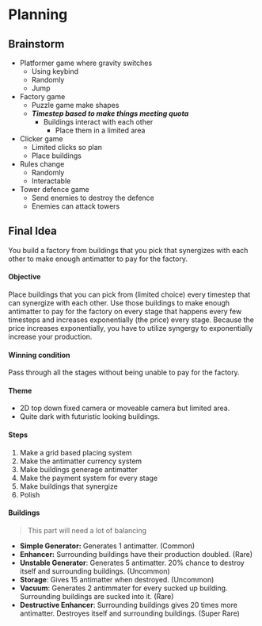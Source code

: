 # Planning

## Brainstorm

-   Platformer game where gravity switches
    -   Using keybind
    -   Randomly
    -   Jump
-   Factory game
    -   Puzzle game make shapes
    -   **_Timestep based to make things meeting quota_**
        -   Buildings interact with each other
            -   Place them in a limited area
-   Clicker game
    -   Limited clicks so plan
    -   Place buildings
-   Rules change
    -   Randomly
    -   Interactable
-   Tower defence game
    -   Send enemies to destroy the defence
    -   Enemies can attack towers

## Final Idea

You build a factory from buildings that you pick that synergizes with each
other to make enough antimatter to pay for the factory.

#### Objective

Place buildings that you can pick from (limited choice) every timestep that can
synergize with each other. Use those buildings to make enough antimatter to pay for
the factory on every stage that happens every few timesteps and increases
exponentially (the price) every stage. Because the price increases
exponentially, you have to utilize syngergy to exponentially increase your
production.

#### Winning condition

Pass through all the stages without being unable to pay for the factory.

#### Theme

-   2D top down fixed camera or moveable camera but limited area.
-   Quite dark with futuristic looking buildings.

#### Steps

1. Make a grid based placing system
2. Make the antimatter currency system
3. Make buildings generage antimatter
4. Make the payment system for every stage
5. Make buildings that synergize
6. Polish

#### Buildings

> This part will need a lot of balancing

-   **Simple Generator:** Generates 1 antimatter. (Common)
-   **Enhancer:** Surrounding buildings have their production doubled. (Rare)
-   **Unstable Generator**: Generates 5 antimatter. 20% chance to destroy itself and surrounding buildings. (Uncommon)
-   **Storage**: Gives 15 antimatter when destroyed. (Uncommon)
-   **Vacuum**: Generates 2 antimmater for every sucked up building. Surrounding buildings are sucked into it. (Rare)
-   **Destructive Enhancer**: Surrounding buildings gives 20 times more antimatter. Destroyes itself and surrounding buildings. (Super Rare)
